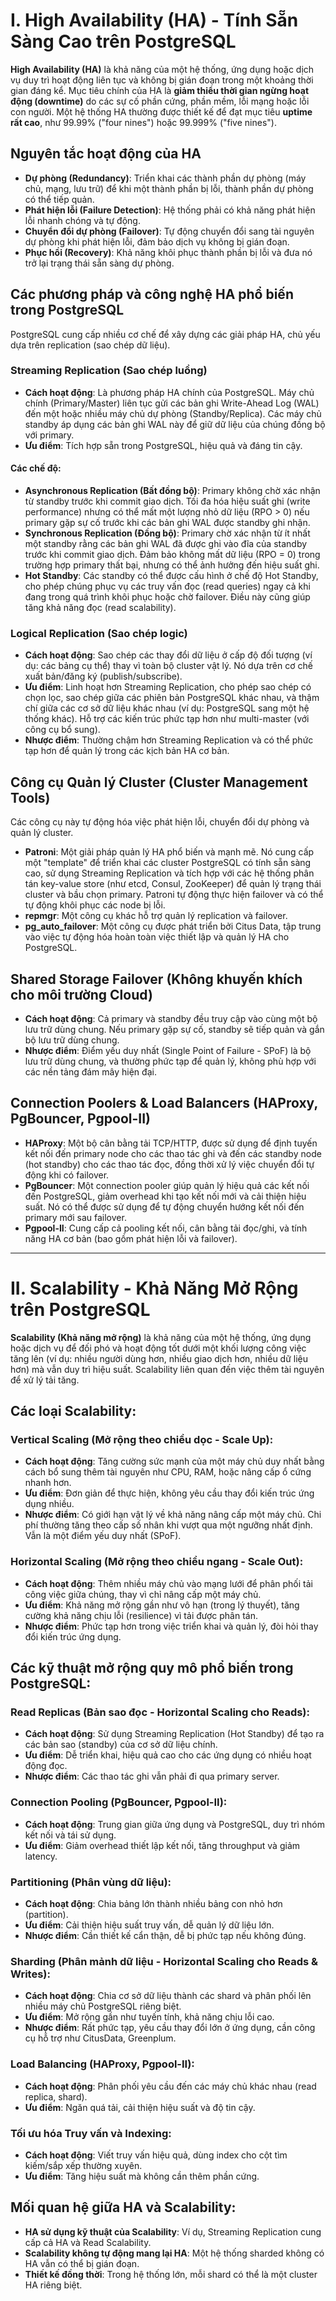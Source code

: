 # I. High Availability (HA) - Tính Sẵn Sàng Cao trên PostgreSQL

**High Availability (HA)** là khả năng của một hệ thống, ứng dụng hoặc dịch vụ duy trì hoạt động liên tục và không bị gián đoạn trong một khoảng thời gian đáng kể. Mục tiêu chính của HA là **giảm thiểu thời gian ngừng hoạt động (downtime)** do các sự cố phần cứng, phần mềm, lỗi mạng hoặc lỗi con người. Một hệ thống HA thường được thiết kế để đạt mục tiêu **uptime rất cao**, như 99.99% ("four nines") hoặc 99.999% ("five nines").

## Nguyên tắc hoạt động của HA

- **Dự phòng (Redundancy)**: Triển khai các thành phần dự phòng (máy chủ, mạng, lưu trữ) để khi một thành phần bị lỗi, thành phần dự phòng có thể tiếp quản.
- **Phát hiện lỗi (Failure Detection)**: Hệ thống phải có khả năng phát hiện lỗi nhanh chóng và tự động.
- **Chuyển đổi dự phòng (Failover)**: Tự động chuyển đổi sang tài nguyên dự phòng khi phát hiện lỗi, đảm bảo dịch vụ không bị gián đoạn.
- **Phục hồi (Recovery)**: Khả năng khôi phục thành phần bị lỗi và đưa nó trở lại trạng thái sẵn sàng dự phòng.

## Các phương pháp và công nghệ HA phổ biến trong PostgreSQL

PostgreSQL cung cấp nhiều cơ chế để xây dựng các giải pháp HA, chủ yếu dựa trên replication (sao chép dữ liệu).

### Streaming Replication (Sao chép luồng)

- **Cách hoạt động**: Là phương pháp HA chính của PostgreSQL. Máy chủ chính (Primary/Master) liên tục gửi các bản ghi Write-Ahead Log (WAL) đến một hoặc nhiều máy chủ dự phòng (Standby/Replica). Các máy chủ standby áp dụng các bản ghi WAL này để giữ dữ liệu của chúng đồng bộ với primary.
- **Ưu điểm**: Tích hợp sẵn trong PostgreSQL, hiệu quả và đáng tin cậy.

#### Các chế độ:

- **Asynchronous Replication (Bất đồng bộ)**: Primary không chờ xác nhận từ standby trước khi commit giao dịch. Tối đa hóa hiệu suất ghi (write performance) nhưng có thể mất một lượng nhỏ dữ liệu (RPO > 0) nếu primary gặp sự cố trước khi các bản ghi WAL được standby ghi nhận.
- **Synchronous Replication (Đồng bộ)**: Primary chờ xác nhận từ ít nhất một standby rằng các bản ghi WAL đã được ghi vào đĩa của standby trước khi commit giao dịch. Đảm bảo không mất dữ liệu (RPO = 0) trong trường hợp primary thất bại, nhưng có thể ảnh hưởng đến hiệu suất ghi.
- **Hot Standby**: Các standby có thể được cấu hình ở chế độ Hot Standby, cho phép chúng phục vụ các truy vấn đọc (read queries) ngay cả khi đang trong quá trình khôi phục hoặc chờ failover. Điều này cũng giúp tăng khả năng đọc (read scalability).

### Logical Replication (Sao chép logic)

- **Cách hoạt động**: Sao chép các thay đổi dữ liệu ở cấp độ đối tượng (ví dụ: các bảng cụ thể) thay vì toàn bộ cluster vật lý. Nó dựa trên cơ chế xuất bản/đăng ký (publish/subscribe).
- **Ưu điểm**: Linh hoạt hơn Streaming Replication, cho phép sao chép có chọn lọc, sao chép giữa các phiên bản PostgreSQL khác nhau, và thậm chí giữa các cơ sở dữ liệu khác nhau (ví dụ: PostgreSQL sang một hệ thống khác). Hỗ trợ các kiến trúc phức tạp hơn như multi-master (với công cụ bổ sung).
- **Nhược điểm**: Thường chậm hơn Streaming Replication và có thể phức tạp hơn để quản lý trong các kịch bản HA cơ bản.

## Công cụ Quản lý Cluster (Cluster Management Tools)

Các công cụ này tự động hóa việc phát hiện lỗi, chuyển đổi dự phòng và quản lý cluster.

- **Patroni**: Một giải pháp quản lý HA phổ biến và mạnh mẽ. Nó cung cấp một "template" để triển khai các cluster PostgreSQL có tính sẵn sàng cao, sử dụng Streaming Replication và tích hợp với các hệ thống phân tán key-value store (như etcd, Consul, ZooKeeper) để quản lý trạng thái cluster và bầu chọn primary. Patroni tự động thực hiện failover và có thể tự động khôi phục các node bị lỗi.
- **repmgr**: Một công cụ khác hỗ trợ quản lý replication và failover.
- **pg_auto_failover**: Một công cụ được phát triển bởi Citus Data, tập trung vào việc tự động hóa hoàn toàn việc thiết lập và quản lý HA cho PostgreSQL.

## Shared Storage Failover (Không khuyến khích cho môi trường Cloud)

- **Cách hoạt động**: Cả primary và standby đều truy cập vào cùng một bộ lưu trữ dùng chung. Nếu primary gặp sự cố, standby sẽ tiếp quản và gắn bộ lưu trữ dùng chung.
- **Nhược điểm**: Điểm yếu duy nhất (Single Point of Failure - SPoF) là bộ lưu trữ dùng chung, và thường phức tạp để quản lý, không phù hợp với các nền tảng đám mây hiện đại.

## Connection Poolers & Load Balancers (HAProxy, PgBouncer, Pgpool-II)

- **HAProxy**: Một bộ cân bằng tải TCP/HTTP, được sử dụng để định tuyến kết nối đến primary node cho các thao tác ghi và đến các standby node (hot standby) cho các thao tác đọc, đồng thời xử lý việc chuyển đổi tự động khi có failover.
- **PgBouncer**: Một connection pooler giúp quản lý hiệu quả các kết nối đến PostgreSQL, giảm overhead khi tạo kết nối mới và cải thiện hiệu suất. Nó có thể được sử dụng để tự động chuyển hướng kết nối đến primary mới sau failover.
- **Pgpool-II**: Cung cấp cả pooling kết nối, cân bằng tải đọc/ghi, và tính năng HA cơ bản (bao gồm phát hiện lỗi và failover).

---

# II. Scalability - Khả Năng Mở Rộng trên PostgreSQL

**Scalability (Khả năng mở rộng)** là khả năng của một hệ thống, ứng dụng hoặc dịch vụ để đối phó và hoạt động tốt dưới một khối lượng công việc tăng lên (ví dụ: nhiều người dùng hơn, nhiều giao dịch hơn, nhiều dữ liệu hơn) mà vẫn duy trì hiệu suất. Scalability liên quan đến việc thêm tài nguyên để xử lý tải tăng.

## Các loại Scalability:

### Vertical Scaling (Mở rộng theo chiều dọc - Scale Up):
- **Cách hoạt động**: Tăng cường sức mạnh của một máy chủ duy nhất bằng cách bổ sung thêm tài nguyên như CPU, RAM, hoặc nâng cấp ổ cứng nhanh hơn.
- **Ưu điểm**: Đơn giản để thực hiện, không yêu cầu thay đổi kiến trúc ứng dụng nhiều.
- **Nhược điểm**: Có giới hạn vật lý về khả năng nâng cấp một máy chủ. Chi phí thường tăng theo cấp số nhân khi vượt qua một ngưỡng nhất định. Vẫn là một điểm yếu duy nhất (SPoF).

### Horizontal Scaling (Mở rộng theo chiều ngang - Scale Out):
- **Cách hoạt động**: Thêm nhiều máy chủ vào mạng lưới để phân phối tải công việc giữa chúng, thay vì chỉ nâng cấp một máy chủ.
- **Ưu điểm**: Khả năng mở rộng gần như vô hạn (trong lý thuyết), tăng cường khả năng chịu lỗi (resilience) vì tải được phân tán.
- **Nhược điểm**: Phức tạp hơn trong việc triển khai và quản lý, đòi hỏi thay đổi kiến trúc ứng dụng.

## Các kỹ thuật mở rộng quy mô phổ biến trong PostgreSQL:

### Read Replicas (Bản sao đọc - Horizontal Scaling cho Reads):
- **Cách hoạt động**: Sử dụng Streaming Replication (Hot Standby) để tạo ra các bản sao (standby) của cơ sở dữ liệu chính.
- **Ưu điểm**: Dễ triển khai, hiệu quả cao cho các ứng dụng có nhiều hoạt động đọc.
- **Nhược điểm**: Các thao tác ghi vẫn phải đi qua primary server.

### Connection Pooling (PgBouncer, Pgpool-II):
- **Cách hoạt động**: Trung gian giữa ứng dụng và PostgreSQL, duy trì nhóm kết nối và tái sử dụng.
- **Ưu điểm**: Giảm overhead thiết lập kết nối, tăng throughput và giảm latency.

### Partitioning (Phân vùng dữ liệu):
- **Cách hoạt động**: Chia bảng lớn thành nhiều bảng con nhỏ hơn (partition).
- **Ưu điểm**: Cải thiện hiệu suất truy vấn, dễ quản lý dữ liệu lớn.
- **Nhược điểm**: Cần thiết kế cẩn thận, dễ bị phức tạp nếu không đúng.

### Sharding (Phân mảnh dữ liệu - Horizontal Scaling cho Reads & Writes):
- **Cách hoạt động**: Chia cơ sở dữ liệu thành các shard và phân phối lên nhiều máy chủ PostgreSQL riêng biệt.
- **Ưu điểm**: Mở rộng gần như tuyến tính, khả năng chịu lỗi cao.
- **Nhược điểm**: Rất phức tạp, yêu cầu thay đổi lớn ở ứng dụng, cần công cụ hỗ trợ như CitusData, Greenplum.

### Load Balancing (HAProxy, Pgpool-II):
- **Cách hoạt động**: Phân phối yêu cầu đến các máy chủ khác nhau (read replica, shard).
- **Ưu điểm**: Ngăn quá tải, cải thiện hiệu suất và độ tin cậy.

### Tối ưu hóa Truy vấn và Indexing:
- **Cách hoạt động**: Viết truy vấn hiệu quả, dùng index cho cột tìm kiếm/sắp xếp thường xuyên.
- **Ưu điểm**: Tăng hiệu suất mà không cần thêm phần cứng.

## Mối quan hệ giữa HA và Scalability:
- **HA sử dụng kỹ thuật của Scalability**: Ví dụ, Streaming Replication cung cấp cả HA và Read Scalability.
- **Scalability không tự động mang lại HA**: Một hệ thống sharded không có HA vẫn có thể bị gián đoạn.
- **Thiết kế đồng thời**: Trong hệ thống lớn, mỗi shard có thể là một cluster HA riêng biệt.
